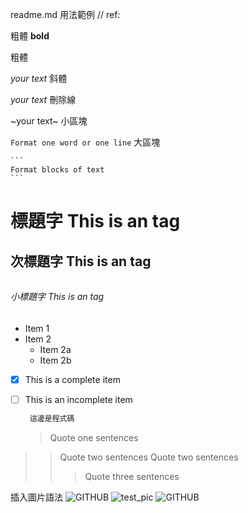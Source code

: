 readme.md  用法範例 // ref: 

粗體 
**bold**

粗體

*your text*
斜體

_your text_
刪除線

~your text~
小區塊

`Format one word or one line`
大區塊

    ```
    Format blocks of text
    ```


# <h1> 標題字 This is an  tag

## <h2> 次標題字 This is an  tag

###### <h6>  小標題字  This is an  tag
  
* Item 1
* Item 2
  * Item 2a
  * Item 2b

  
- [x] This is a complete item
- [ ] This is an incomplete item
  
  
   ```js
    這邊是程式碼
    ```
 
   > Quote one sentences
>>Quote two sentences
>>Quote two sentences
>>>Quote three sentences    
    
    
 插入圖片語法
![GITHUB]( 圖片網址 "圖片名稱") 
![](https://github.com/chiyanglin-AStar/readme_md/blob/main/pexels-1040.jpg "test_pic")
![GITHUB](https://github.com/chiyanglin-AStar/readme_md/blob/main/pexels-1040.jpg "test_pic")
  


